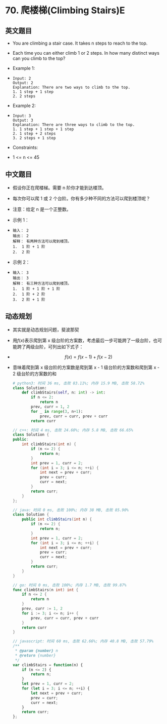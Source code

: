 # 70. 爬楼梯(Climbing Stairs)E

## 英文题目

- You are climbing a stair case. It takes n steps to reach to the top.

- Each time you can either climb 1 or 2 steps. In how many distinct ways can you climb to the top?

- Example 1:


- ```plain text
  Input: 2
  Output: 2
  Explanation: There are two ways to climb to the top.
  1. 1 step + 1 step
  2. 2 steps
  ```


- Example 2:


- ```plain text
  Input: 3
  Output: 3
  Explanation: There are three ways to climb to the top.
  1. 1 step + 1 step + 1 step
  2. 1 step + 2 steps
  3. 2 steps + 1 step
  ```


- Constraints:

- 1 <= n <= 45

## 中文题目

- 假设你正在爬楼梯。需要 n 阶你才能到达楼顶。

- 每次你可以爬 1 或 2 个台阶。你有多少种不同的方法可以爬到楼顶呢？

- 注意：给定 n 是一个正整数。

- 示例 1：


- ```plain text
  输入： 2
  输出： 2
  解释： 有两种方法可以爬到楼顶。
  1.  1 阶 + 1 阶
  2.  2 阶
  ```


- 示例 2：


- ```plain text
  输入： 3
  输出： 3
  解释： 有三种方法可以爬到楼顶。
  1.  1 阶 + 1 阶 + 1 阶
  2.  1 阶 + 2 阶
  3.  2 阶 + 1 阶
  ```


## 动态规划

- 其实就是动态规划问题，斐波那契

- 用$f(x)$表示爬到第 x 级台阶的方案数，考虑最后一步可能跨了一级台阶，也可能跨了两级台阶，可列出如下式子：

- $$f(x)=f(x-1)+f(x-2)$$

- 意味着爬到第 x 级台阶的方案数是爬到第 x - 1 级台阶的方案数和爬到第 x - 2 级台阶的方案数的和


  <CodeGroup>
  <CodeGroupItem title="python" active>

  ```python
  # python3: 时间 36 ms, 击败 83.11%; 内存 15.9 MB, 击败 58.72%
  class Solution:
      def climbStairs(self, n: int) -> int:
          if n <= 2:
              return n
          prev, curr = 1, 2
          for _ in range(3, n+1):
              prev, curr = curr, prev + curr
          return curr
  ```

  </CodeGroupItem>
  <CodeGroupItem title="cpp">

  ```cpp
  // c++: 时间 4 ms, 击败 24.60%; 内存 5.8 MB, 击败 66.65%
  class Solution {
  public:
      int climbStairs(int n) {
          if (n <= 2) {
              return n;
          }
          int prev = 1, curr = 2;
          for (int i = 3; i <= n; ++i) {
              int next = prev + curr;
              prev = curr;
              curr = next;
          }
          return curr;
      }
  };
  ```

  </CodeGroupItem>
  <CodeGroupItem title="java">

  ```java
  // java: 时间 0 ms, 击败 100%; 内存 38 MB, 击败 85.90%
  class Solution {
      public int climbStairs(int n) {
          if (n <= 2) {
              return n;
          }
          int prev = 1, curr = 2;
          for (int i = 3; i <= n; ++i) {
              int next = prev + curr;
              prev = curr;
              curr = next;
          }
          return curr;
      }
  }
  ```

  </CodeGroupItem>
  <CodeGroupItem title="go">

  ```go
  // go: 时间 0 ms, 击败 100%; 内存 1.7 MB, 击败 99.87%
  func climbStairs(n int) int {
      if n <= 2 {
          return n
      }
      prev, curr := 1, 2
      for i := 3; i <= n; i++ {
          prev, curr = curr, prev + curr
      }
      return curr
  }
  ```

  </CodeGroupItem>
  <CodeGroupItem title="javascript">

  ```javascript
  // javascript: 时间 60 ms, 击败 62.66%; 内存 40.8 MB, 击败 57.79%
  /**
   * @param {number} n
   * @return {number}
   */
  var climbStairs = function(n) {
      if (n <= 2) {
          return n;
      }
      let prev = 1, curr = 2;
      for (let i = 3; i <= n; ++i) {
          let next = prev + curr;
          prev = curr;
          curr = next;
      }
      return curr;
  };
  ```

  </CodeGroupItem></CodeGroup>

